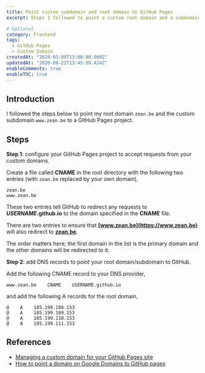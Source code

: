 ```yaml
---
title: Point custom subdomain and root domain to GitHub Pages
excerpt: Steps I followed to point a custom root domain and a subdomain to GitHub Pages

# Optional
category: Frontend
tags: 
  - GitHub Pages
  - Custom Domain
createdAt: "2020-03-09T13:00:00.000Z"
updatedAt: "2020-08-22T13:45:58.424Z"
enableComments: true
enableTOC: true
---
```


## Introduction

I followed the steps below to point my root domain `zean.be` and the custom subdomain `www.zean.be` to a GitHub Pages project.

## Steps

**Step 1**: configure your GitHub Pages project to accept requests from your custom domains.

Create a file called **CNAME** in the root directory with the following two entries (with `zean.be` replaced by your own domain),

```CNAME
zean.be
www.zean.be
```

These two entries tell GitHub to redirect any requests to **_USERNAME_.github.io** to the domain specified in the **CNAME** file.

There are two entries to ensure that **[www.zean.be](https://www.zean.be)** will also redirect to **[zean.be](https://zean.be)**.

<b-alert variant="info" show>
  The order matters here; the first domain in the list is the primary domain and the other domains will be redirected to it.
</b-alert>

**Step 2**: add DNS records to point your root domain/subdomain to GitHub.

Add the following CNAME record to your DNS provider,

```CNAME
www.zean.be    CNAME    USERNAME.github.io
```

and add the following A records for the root domain,

```CNAME
@    A    185.199.108.153
@    A    185.199.109.153
@    A    185.199.110.153
@    A    185.199.111.153
```

## References

- [Managing a custom domain for your GitHub Pages site](https://help.github.com/en/github/working-with-github-pages/managing-a-custom-domain-for-your-github-pages-site#about-custom-domain-configuration)
- [How to point a domain on Google Domains to GitHub pages](http://www.curtismlarson.com/blog/2015/04/12/github-pages-google-domains/)
